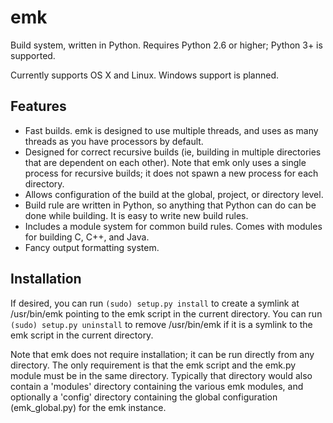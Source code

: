 emk
===

Build system, written in Python. Requires Python 2.6 or higher; Python 3+ is supported.

Currently supports OS X and Linux. Windows support is planned.

Features
--------

 * Fast builds. emk is designed to use multiple threads, and uses as many threads as you have processors
   by default.
 * Designed for correct recursive builds (ie, building in multiple directories that are dependent on
   each other). Note that emk only uses a single process for recursive builds; it does not spawn a new
   process for each directory.
 * Allows configuration of the build at the global, project, or directory level.
 * Build rule are written in Python, so anything that Python can do can be done while building. It is
   easy to write new build rules.
 * Includes a module system for common build rules. Comes with modules for building C, C++, and Java.
 * Fancy output formatting system.

Installation
------------

If desired, you can run `(sudo) setup.py install` to create a symlink at /usr/bin/emk pointing to
the emk script in the current directory. You can run `(sudo) setup.py uninstall` to remove /usr/bin/emk
if it is a symlink to the emk script in the current directory.

Note that emk does not require installation; it can be run directly from any directory. The only requirement
is that the emk script and the emk.py module must be in the same directory. Typically that directory
would also contain a 'modules' directory containing the various emk modules, and optionally a 'config'
directory containing the global configuration (emk_global.py) for the emk instance.

